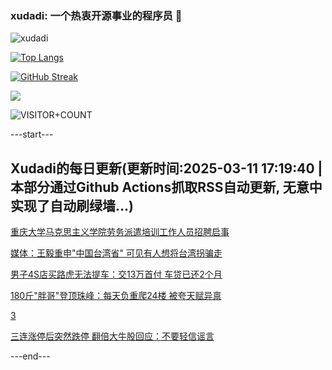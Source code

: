 ### xudadi: 一个热衷开源事业的程序员 👋

![xudadi](https://github-readme-stats-git-masterorgs-github-readme-stats-team.vercel.app/api?username=xudadi)

[![Top Langs](https://github-readme-stats.vercel.app/api/top-langs/?username=xudadi)](https://github.com/anuraghazra/github-readme-stats)

[![GitHub Streak](https://streak-stats.demolab.com?user=xudadi&locale=zh_Hans)](https://git.io/streak-stats)

![](https://raw.githubusercontent.com/xudadi/xudadi/main/assets/github-contribution-grid-snake.svg)

![VISITOR+COUNT](https://komarev.com/ghpvc/?username=xudadi&label=VISITOR+COUNT)


---start---

## Xudadi的每日更新(更新时间:2025-03-11 17:19:40 | 本部分通过Github Actions抓取RSS自动更新, 无意中实现了自动刷绿墙...)

[重庆大学马克思主义学院劳务派遣培训工作人员招聘启事](https://www.gongkaoleida.com/article/2316680)

[媒体：王毅重申"中国台湾省" 可见有人想将台湾拐骗走](https://m.163.com/news/article/JQC0D7UI0550A0OW.html)

[男子4S店买路虎无法提车：交13万首付 车贷已还2个月](https://m.163.com/news/article/JQBUBDD605561G0D.html)

[180斤"胖哥"登顶珠峰：每天负重爬24楼 被夸天赋异禀](https://m.163.com/news/article/JQABA9OS053469M5.html)

[3](https://m.163.com/touch/news/sub/domestic)

[三连涨停后突然跌停 翻倍大牛股回应：不要轻信谣言](https://m.163.com/news/article/JQAVLUPM0512B07B.html)

---end---
